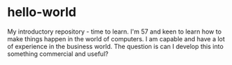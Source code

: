 # hello-world
My introductory repository - time to learn.
I'm 57 and keen to learn how to make things happen in the world of computers. I am capable and have a lot of experience in the business world. The question is can I develop this into something commercial and useful?
